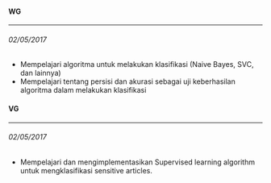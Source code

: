 #### WG
---
###### 02/05/2017
* Mempelajari algoritma untuk melakukan klasifikasi (Naive Bayes, SVC, dan lainnya)
* Mempelajari tentang persisi dan akurasi sebagai uji keberhasilan algoritma dalam melakukan klasifikasi



#### VG
---
###### 02/05/2017
* Mempelajari dan mengimplementasikan Supervised learning algorithm untuk mengklasifikasi sensitive articles.

